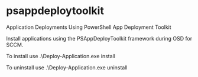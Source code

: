 # psappdeploytoolkit
Application Deployments Using PowerShell App Deployment Toolkit

Install applications using the PSAppDeployToolkit framework during OSD for SCCM.

To install use .\Deploy-Application.exe install

To uninstall use .\Deploy-Application.exe uninstall
